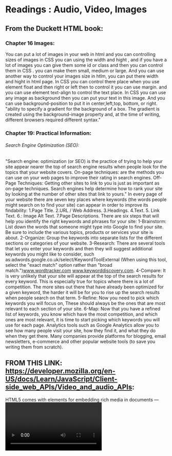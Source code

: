 # Readings : Audio, Video, Images

## From the Duckett HTML book:

### Chapter 16 Images:

You can put a lot of images in your web in html and you can controlling sizes of images in CSS you can using the width and hight , and if you have a lot of images you can give them some id or class and then you can control them in CSS .
you can make them small, medium or large.
And you can use another way to control your images size in htlm, you can put there width and hight in html page.
In CSS you can control there place when you use element float and then right or left then to control it you can use margin. 
and you can use element text-align to control the text place.
In CSS you can use any image as background then you can put your text in this image.
And you can use background-position to put it in center,left,top, bottom, or right.
"ability to specify a gradient for the background of a box. The  gradient is created using the background-image property  and, at the time of writing, different browsers required different syntax."

### Chapter 19: Practical Information:

###### Search Engine Optimization (SEO):
"Search engine: optimization (or SEO) is the practice of trying to help your site appear nearer the top of search engine results when people look for the topics that your website covers.
On-page techniques: are the methods you can use on your web pages to improve their rating in search engines.
Off-Page Techniques: Getting other sites to link to you is just as important as on-page techniques. Search engines help determine how to rank your site by looking at the number of other sites that link to yours."
In every page of your website there are seven key places where keywords (the words people might search on to find your site) can appear in order to improve its findability:
1.Page Title.
2.URL / Web Address.
3.Headings.
4.Text.
5. Link Text.
6.: Image Alt Text.
7.Page Descriptions.
There are six steps that will help you identify the right keywords and phrases for your site:
1-Brainstorm: List down the words that someone might type into Google to find your site. Be sure to include the various topics, products or services your site is about.
2-Organize: Group the keywords into separate lists for the different sections or categories of your website.
3-Research: There are several tools that let you enter your keywords and then they will suggest additional keywords you might like to consider, such as:adwords.google.co.uk/select/KeywordToolExternal (When using this tool, select the "exact match" option rather than "broad match.")www.wordtracker.com
www.keyworddiscovery.com.
4-Compare: It is very unlikely that your site will appear at the top of the search results for every keyword. This is especially true for topics where there is a lot of competition. The more sites out there that have already been optimized for a given keyword, the harder it will be for you to rise up the search results when people search on that term.
5-Refine: Now you need to pick which keywords you will focus on, These should always be the ones that are most relevant to each section of your site.
6-Map: Now that you have a refined list of keywords, you know which have the most competition, and which ones are most relevant, it is time to start picking which keywords you will use for each page.
 Analytics tools such as Google Analytics allow you to see how many people visit your site, how they find it, and what they do when they get there.
 Many companies provide platforms for blogging, email newsletters, e-commerce and other popular website tools (to save you writing them from scratch).

 ## FROM THIS LINK: https://developer.mozilla.org/en-US/docs/Learn/JavaScript/Client-side_web_APIs/Video_and_audio_APIs:
 HTML5 comes with elements for embedding rich media in documents — <video> and <audio> — which in turn come with their own APIs for controlling playback, seeking, etc. This article shows you how to do common tasks such as creating custom playback controls.
you can put a lot of things in your page.
The <video> and <audio> elements allow us to embed video and audio into web pages.
